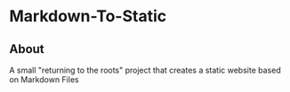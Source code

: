 # Markdown-To-Static

## About
A small "returning to the roots" project that creates a static website based on Markdown Files

